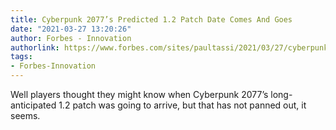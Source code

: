 ```yaml
---
title: Cyberpunk 2077’s Predicted 1.2 Patch Date Comes And Goes
date: "2021-03-27 13:20:26"
author: Forbes - Innovation
authorlink: https://www.forbes.com/sites/paultassi/2021/03/27/cyberpunk-2077s-predicted-12-patch-date-comes-and-goes/
tags:
- Forbes-Innovation
---
```

Well players thought they might know when Cyberpunk 2077’s long-anticipated 1.2 patch was going to arrive, but that has not panned out, it seems.